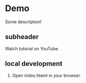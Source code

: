 # Demo

Some description!

## subheader

Watch tutorial on YouTube.

## local development

1. Open index.hteml in your browser.

